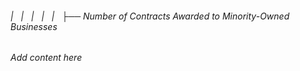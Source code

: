 ###### |   |   |   |   |   ├── Number of Contracts Awarded to Minority-Owned Businesses

*Add content here*